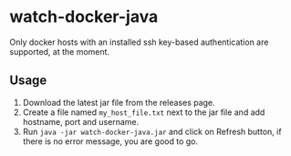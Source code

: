 # watch-docker-java

Only docker hosts with an installed ssh key-based authentication are supported,
at the moment.

## Usage

1. Download the latest jar file from the releases page.
2. Create a file named `my_host_file.txt` next to the jar file and add hostname,
   port and username.
3. Run `java -jar watch-docker-java.jar` and click on Refresh button, if there
   is no error message, you are good to go.
